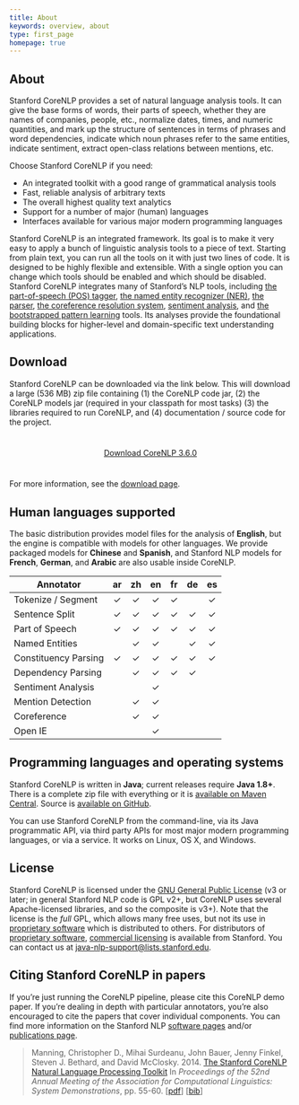 ```yaml
---
title: About
keywords: overview, about
type: first_page
homepage: true
---
```


## About

Stanford CoreNLP provides a set of natural language analysis
tools. It can give the base
forms of words, their parts of speech, whether they are names of
companies, people, etc., normalize dates, times, and numeric quantities,
and mark up the structure of sentences in terms of
phrases and word dependencies, indicate which noun phrases refer to
the same entities, indicate sentiment, extract open-class relations between mentions, etc. 

Choose Stanford CoreNLP if you need:

* An integrated toolkit with a good range of grammatical analysis tools
* Fast, reliable analysis of arbitrary texts
* The overall highest quality text analytics
* Support for a number of major (human) languages
* Interfaces available for various major modern programming languages

Stanford CoreNLP is an integrated framework. Its goal is to
make it very easy to apply a bunch of linguistic analysis tools to a piece
of text. Starting from plain text, you can run all the tools on it with
just two lines of code. It is designed to be highly
flexible and extensible.  With a single option you can change which
tools should be enabled and which should be disabled. 
Stanford CoreNLP integrates many of Stanford&rsquo;s NLP tools,
including [the part-of-speech (POS) tagger](http://nlp.stanford.edu/software/tagger.html), 
[the named entity recognizer (NER)](http://nlp.stanford.edu/software/CRF-NER.html),
[the parser](http://nlp.stanford.edu/software/lex-parser.html),
[the coreference resolution system](http://nlp.stanford.edu/software/dcoref.html),
[sentiment analysis](http://nlp.stanford.edu/sentiment/), and
[the bootstrapped pattern learning](http://nlp.stanford.edu/software/patternslearning.html) tools.
Its analyses provide the foundational building blocks for
higher-level and domain-specific text understanding applications.

## Download

Stanford CoreNLP can be downloaded via the link below. This will download a large (536 MB) zip file containing (1) the CoreNLP code jar, (2) the CoreNLP models jar (required in your classpath for most tasks) (3) the libraries required to run CoreNLP, and (4) documentation / source code for the project.

<div style="text-align:center; margin-top: 5ex; margin-bottom:5ex;"> <a class="downloadbutton" href="http://nlp.stanford.edu/software/stanford-corenlp-full-2015-12-09.zip">Download CoreNLP 3.6.0</a> </div>

For more information, see the [download page](download.html).

## Human languages supported

The basic distribution provides model files for the analysis of **English**,
but the engine is compatible with models for other languages. We provide
packaged models for **Chinese** and **Spanish**, and
Stanford NLP models for **French**, **German**, and **Arabic** are
also usable inside CoreNLP.

| Annotator | ar | zh | en | fr | de | es |
| ------------ |:---:|:---:|:---:|:---:|:---:|:---:|
| Tokenize / Segment | &check; | &check;  | &check; | &check;  |     | &check; |
| Sentence Split | &check; | &check;  | &check; | &check;  | &check; | &check; |
| Part of Speech | &check; | &check;  | &check; | &check;  | &check; | &check; |
| Named Entities |   | &check;  | &check; |    | &check; | &check; |
| Constituency Parsing | &check; | &check;  | &check; | &check; | &check; | &check; |
| Dependency Parsing |    | &check;  | &check; | &check; | &check; |     |
| Sentiment Analysis |    |    | &check; |  |  |     |
| Mention Detection |    | &check;  | &check; |  |  |     |
| Coreference |    | &check;  | &check; |  |  |     |
| Open IE |    |   | &check; |  |  |     |


## Programming languages and operating systems

Stanford CoreNLP is written in **Java**; current releases  require **Java 1.8+**. 
There is a complete zip file with everything or
it is [available on Maven Central](http://mvnrepository.com/artifact/edu.stanford.nlp/stanford-corenlp).
Source is [available on GitHub](https://github.com/stanfordnlp/CoreNLP).

You can use Stanford CoreNLP from the command-line, via its Java
programmatic API, via third party APIs for most major modern programming languages, or via a service.
It works on Linux, OS X, and Windows.

## License

Stanford CoreNLP is licensed under the [GNU General Public License](http://www.gnu.org/licenses/gpl.html)
(v3 or later; in general Stanford NLP
code is GPL v2+, but CoreNLP uses several Apache-licensed libraries, and so the composite is v3+).
Note that the license is the <i>full</i> GPL,
which allows many free uses, but not its use in 
[proprietary software](http://www.gnu.org/licenses/gpl-faq.html#GPLInProprietarySystem) 
which is distributed to others.
For distributors of
<a href="http://www.gnu.org/licenses/gpl-faq.html#GPLInProprietarySystem">proprietary software</a>,
<a href="http://techfinder.stanford.edu/technology_detail.php?ID=29724">commercial licensing</a>
is available from Stanford. You can contact us at 
[java-nlp-support@lists.stanford.edu](mailto:java-nlp-support@lists.stanford.edu).


## Citing Stanford CoreNLP in papers

If you&rsquo;re just running the CoreNLP pipeline, please cite this CoreNLP
demo paper. If you&rsquo;re dealing in depth with particular annotators,
you&rsquo;re also encouraged to cite the papers that cover individual
components. You can find more information on the Stanford NLP
[software pages](http://nlp.stanford.edu/software/) and/or
[publications page](http://nlp.stanford.edu/pubs/).

> Manning, Christopher D., Mihai Surdeanu, John Bauer, Jenny Finkel, Steven J. Bethard, and David McClosky. 2014. [The Stanford CoreNLP Natural Language Processing Toolkit](http://nlp.stanford.edu/pubs/StanfordCoreNlp2014.pdf) In *Proceedings of the 52nd Annual Meeting of the Association for Computational Linguistics: System Demonstrations*, pp. 55-60. \[[pdf](http://nlp.stanford.edu/pubs/StanfordCoreNlp2014.pdf)\] \[[bib](http://nlp.stanford.edu/pubs/StanfordCoreNlp2014.bib)\]

